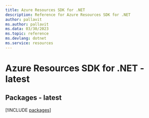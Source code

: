 ```yaml
---
title: Azure Resources SDK for .NET
description: Reference for Azure Resources SDK for .NET
author: pallavit
ms.author: pallavit
ms.data: 03/30/2023
ms.topic: reference
ms.devlang: dotnet
ms.service: resources
---
```

# Azure Resources SDK for .NET - latest
## Packages - latest
[!INCLUDE [packages](resources-index.md)]